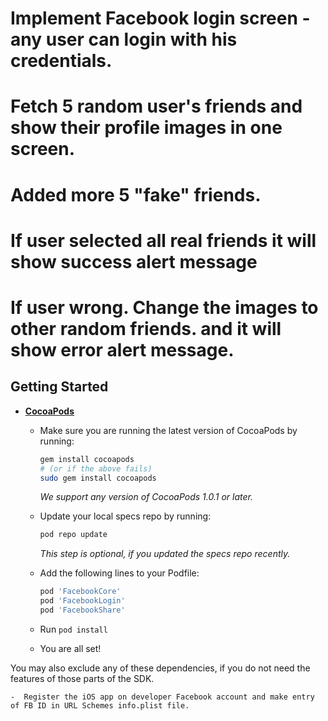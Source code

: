 # Implement Facebook login screen - any user can login with his credentials.
# Fetch 5 random user's friends and show their profile images in one screen.
# Added more 5 "fake" friends.
# If user selected all real friends it will show success alert message
# If user wrong. Change the images to other random friends. and it will show error alert message.


## Getting Started

- **[CocoaPods](https://cocoapods.org)**
    - Make sure you are running the latest version of CocoaPods by running:
      ```bash
      gem install cocoapods
      # (or if the above fails)
      sudo gem install cocoapods
      ```
      _We support any version of CocoaPods 1.0.1 or later._

    - Update your local specs repo by running:
      ```bash
      pod repo update
      ```
      _This step is optional, if you updated the specs repo recently._

    - Add the following lines to your Podfile:
    
      ```ruby
      pod 'FacebookCore'
      pod 'FacebookLogin'
      pod 'FacebookShare'
      ```
    - Run `pod install`
    - You are all set!

 You may also exclude any of these dependencies, if you do not need the features of those parts of the SDK.


    -  Register the iOS app on developer Facebook account and make entry of FB ID in URL Schemes info.plist file.



